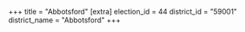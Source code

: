 +++
title = "Abbotsford"
[extra]
election_id = 44
district_id = "59001"
district_name = "Abbotsford"
+++
